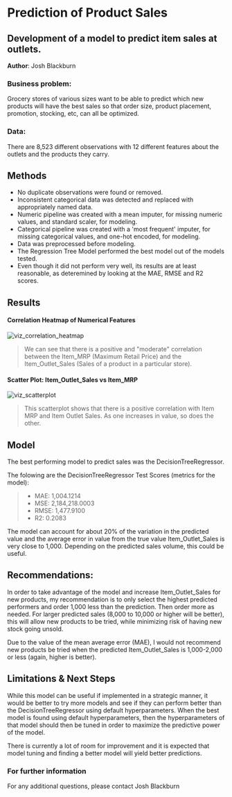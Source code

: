 # Prediction of Product Sales
## Development of a model to predict item sales at outlets. 

**Author**: Josh Blackburn

### Business problem:

Grocery stores of various sizes want to be able to predict which new products will have the best sales so that order size, product placement, promotion, stocking, etc, can all be optimized.

### Data:
There are 8,523 different observations with 12 different features about the outlets and the products they carry.

## Methods

- No duplicate observations were found or removed.
- Inconsistent categorical data was detected and replaced with appropriately named data.
- Numeric pipeline was created with a mean imputer, for missing numeric values, and standard scaler, for modeling.
- Categorical pipeline was created with a 'most frequent' imputer, for missing categorical values, and one-hot encoded, for modeling.
- Data was preprocessed before modeling. 
- The Regression Tree Model performed the best model out of the models tested. 
- Even though it did not perform very well, its results are at least reasonable, as deteremined by looking at the MAE, RMSE and R2 scores.

## Results

#### Correlation Heatmap of Numerical Features

![viz_correlation_heatmap](https://github.com/whitefreeze/Prediction-of-Product-Sales/assets/13343127/a84998a8-3125-4626-9396-2bdfabfe8b8d)

> We can see that there is a positive and "moderate" correlation between the Item_MRP (Maximum Retail Price) and the Item_Outlet_Sales (Sales of a product in a particular store).

#### Scatter Plot: Item_Outlet_Sales vs Item_MRP

![viz_scatterplot](https://github.com/whitefreeze/Prediction-of-Product-Sales/assets/13343127/c9323693-d9ef-4d29-94eb-4a9e1b0cbece)

> This scatterplot shows that there is a positive correlation with Item MRP and Item Outlet Sales. As one increases in value, so does the other.

## Model

The best performing model to predict sales was the DecisionTreeRegressor. 

The folowing are the DecisionTreeRegressor Test Scores (metrics for the model):

> * MAE: 1,004.1214 
> * MSE: 2,184,218.0003 
> * RMSE: 1,477.9100 
> * R2: 0.2083

The model can account for about 20% of the variation in the predicted value and the average error in value from the true value Item_Outlet_Sales is very close to 1,000. Depending on the predicted sales volume, this could be useful. 

## Recommendations:

In order to take advantage of the model and increase Item_Outlet_Sales for new products, my recommendation is to only select the highest predicted performers and order 1,000 less than the prediction. Then order more as needed. For larger predicted sales (8,000 to 10,000 or higher will be better), this will allow new products to be tried, while minimizing risk of having new stock going unsold.

Due to the value of the mean average error (MAE), I would not recommend new products be tried when the predicted Item_Outlet_Sales is 1,000-2,000 or less (again, higher is better).

## Limitations & Next Steps

While this model can be useful if implemented in a strategic manner, it would be better to try more models and see if they can perform better than the DecisionTreeRegressor using default hyperparameters. When the best model is found using default hyperparameters, then the hyperparameters of that model should then be tuned in order to maximize the predictive power of the model. 

There is currently a lot of room for improvement and it is expected that model tuning and finding a better model will yield better predictions.

### For further information

For any additional questions, please contact Josh Blackburn
